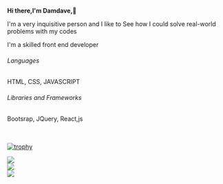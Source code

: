 <!--
**DAMDAVE/Damdave** is a ✨ _special_ ✨ repository because its `README.md` (this file) appears on your GitHub profile.

Here are some ideas to get you started:

- 🔭 I’m currently working on ...
- 🌱 I’m currently learning ...
- 👯 I’m looking to collaborate on ...
- 🤔 I’m looking for help with ...
- 💬 Ask me about ...
- 📫 How to reach me: ...
- 😄 Pronouns: ...
- ⚡ Fun fact: ...
-->

<b>Hi there,I'm Damdave,</b>👋<br>
<p>I'm a very inquisitive person and I like to See how I could solve real-world problems with my codes</p>
<p>I'm a skilled front end developer</p>
<h6>Languages</h6>
<p>HTML, CSS, JAVASCRIPT</p>
<h6>Libraries and Frameworks</h6>
<p>Bootsrap, JQuery, React,js</p>


<br><br>
[![trophy](https://github-profile-trophy.vercel.app/?username=damdave&margin-w=8)](https://github.com/ryo-ma/github-profile-trophy)
<!--
[![My GitHub Stats](https://github-readme-stats.vercel.app/api/?username=damdave&count_private=true&theme=tokyonight&showicons=true)]()
[![My GitHub Language Stats](https://github-readme-stats.vercel.app/api/top-langs/?username=damdave&langs_count=5&theme=tokyonight)]()
-->

![](https://github-readme-stats.vercel.app/api?username=damdave&theme=dark&hide_border=true&include_all_commits=true&count_private=true)</br>
![](https://github-readme-streak-stats.herokuapp.com/?user=damdave&theme=dark&hide_border=true)<br/>
![](https://github-readme-stats.vercel.app/api/top-langs/?username=damdave&theme=dark&hide_border=true&include_all_commits=true&count_private=true&layout=compact)
